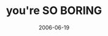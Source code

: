---
layout: base.njk
title : 'you&#39;re SO BORING' 
view_title : 'you&#39;re SO BORING' 
year : '2006' 
date : '2006-06-19' 
img_file : '/drawing/youresoboring.png' 
html_file : 'youresoboring' 
next_html : 'nobonesaboutit.html' 
year_order : '167' 
permalink : "title/{{html_file}}.html"
---